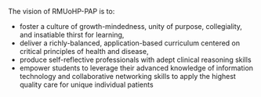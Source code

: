 The vision of RMUoHP-PAP is to:

- foster a culture of growth-mindedness, unity of purpose, collegiality, and insatiable thirst for learning, 
- deliver a richly-balanced, application-based curriculum centered on critical principles of health and disease,
- produce self-reflective professionals with adept clinical reasoning skills 
- empower students to leverage their advanced knowledge of information technology and collaborative networking skills to apply the highest quality care for unique individual patients
